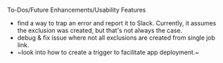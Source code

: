 To-Dos/Future Enhancements/Usability Features
* find a way to trap an error and report it to Slack. Currently, it assumes the exclusion was created, but that's not always the case.
* debug & fix issue where not all exclusions are created from single job link.
* ~look into how to create a trigger to facilitate app deployment.~
